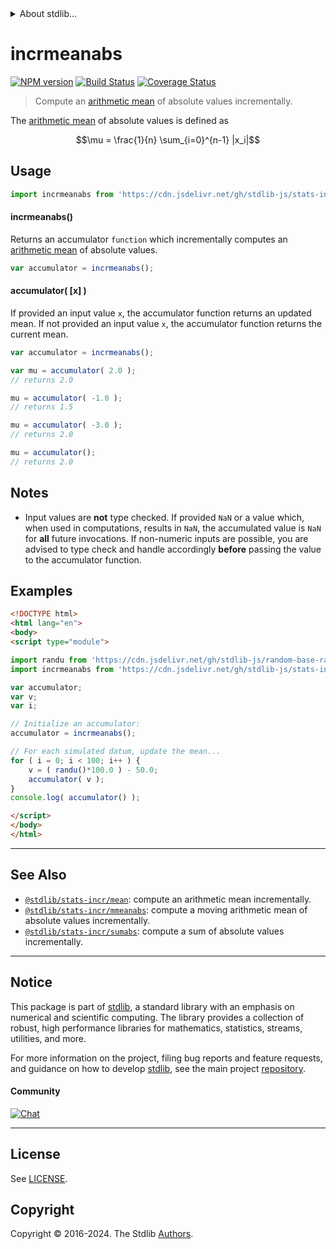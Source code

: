 <!--

@license Apache-2.0

Copyright (c) 2018 The Stdlib Authors.

Licensed under the Apache License, Version 2.0 (the "License");
you may not use this file except in compliance with the License.
You may obtain a copy of the License at

   http://www.apache.org/licenses/LICENSE-2.0

Unless required by applicable law or agreed to in writing, software
distributed under the License is distributed on an "AS IS" BASIS,
WITHOUT WARRANTIES OR CONDITIONS OF ANY KIND, either express or implied.
See the License for the specific language governing permissions and
limitations under the License.

-->


<details>
  <summary>
    About stdlib...
  </summary>
  <p>We believe in a future in which the web is a preferred environment for numerical computation. To help realize this future, we've built stdlib. stdlib is a standard library, with an emphasis on numerical and scientific computation, written in JavaScript (and C) for execution in browsers and in Node.js.</p>
  <p>The library is fully decomposable, being architected in such a way that you can swap out and mix and match APIs and functionality to cater to your exact preferences and use cases.</p>
  <p>When you use stdlib, you can be absolutely certain that you are using the most thorough, rigorous, well-written, studied, documented, tested, measured, and high-quality code out there.</p>
  <p>To join us in bringing numerical computing to the web, get started by checking us out on <a href="https://github.com/stdlib-js/stdlib">GitHub</a>, and please consider <a href="https://opencollective.com/stdlib">financially supporting stdlib</a>. We greatly appreciate your continued support!</p>
</details>

# incrmeanabs

[![NPM version][npm-image]][npm-url] [![Build Status][test-image]][test-url] [![Coverage Status][coverage-image]][coverage-url] <!-- [![dependencies][dependencies-image]][dependencies-url] -->

> Compute an [arithmetic mean][arithmetic-mean] of absolute values incrementally.

<section class="intro">

The [arithmetic mean][arithmetic-mean] of absolute values is defined as

<!-- <equation class="equation" label="eq:arithmetic_mean_absolute_values" align="center" raw="\mu = \frac{1}{n} \sum_{i=0}^{n-1} |x_i|" alt="Equation for the arithmetic mean of absolute values."> -->

```math
\mu = \frac{1}{n} \sum_{i=0}^{n-1} |x_i|
```

<!-- <div class="equation" align="center" data-raw-text="\mu = \frac{1}{n} \sum_{i=0}^{n-1} |x_i|" data-equation="eq:arithmetic_mean_absolute_values">
    <img src="https://cdn.jsdelivr.net/gh/stdlib-js/stdlib@49d8cabda84033d55d7b8069f19ee3dd8b8d1496/lib/node_modules/@stdlib/stats/incr/meanabs/docs/img/equation_arithmetic_mean_absolute_values.svg" alt="Equation for the arithmetic mean of absolute values.">
    <br>
</div> -->

<!-- </equation> -->

</section>

<!-- /.intro -->



<section class="usage">

## Usage

```javascript
import incrmeanabs from 'https://cdn.jsdelivr.net/gh/stdlib-js/stats-incr-meanabs@v0.2.1-esm/index.mjs';
```

#### incrmeanabs()

Returns an accumulator `function` which incrementally computes an [arithmetic mean][arithmetic-mean] of absolute values.

```javascript
var accumulator = incrmeanabs();
```

#### accumulator( \[x] )

If provided an input value `x`, the accumulator function returns an updated mean. If not provided an input value `x`, the accumulator function returns the current mean.

```javascript
var accumulator = incrmeanabs();

var mu = accumulator( 2.0 );
// returns 2.0

mu = accumulator( -1.0 );
// returns 1.5

mu = accumulator( -3.0 );
// returns 2.0

mu = accumulator();
// returns 2.0
```

</section>

<!-- /.usage -->

<section class="notes">

## Notes

-   Input values are **not** type checked. If provided `NaN` or a value which, when used in computations, results in `NaN`, the accumulated value is `NaN` for **all** future invocations. If non-numeric inputs are possible, you are advised to type check and handle accordingly **before** passing the value to the accumulator function.

</section>

<!-- /.notes -->

<section class="examples">

## Examples

<!-- eslint no-undef: "error" -->

```html
<!DOCTYPE html>
<html lang="en">
<body>
<script type="module">

import randu from 'https://cdn.jsdelivr.net/gh/stdlib-js/random-base-randu@esm/index.mjs';
import incrmeanabs from 'https://cdn.jsdelivr.net/gh/stdlib-js/stats-incr-meanabs@v0.2.1-esm/index.mjs';

var accumulator;
var v;
var i;

// Initialize an accumulator:
accumulator = incrmeanabs();

// For each simulated datum, update the mean...
for ( i = 0; i < 100; i++ ) {
    v = ( randu()*100.0 ) - 50.0;
    accumulator( v );
}
console.log( accumulator() );

</script>
</body>
</html>
```

</section>

<!-- /.examples -->

<!-- Section for related `stdlib` packages. Do not manually edit this section, as it is automatically populated. -->

<section class="related">

* * *

## See Also

-   <span class="package-name">[`@stdlib/stats-incr/mean`][@stdlib/stats/incr/mean]</span><span class="delimiter">: </span><span class="description">compute an arithmetic mean incrementally.</span>
-   <span class="package-name">[`@stdlib/stats-incr/mmeanabs`][@stdlib/stats/incr/mmeanabs]</span><span class="delimiter">: </span><span class="description">compute a moving arithmetic mean of absolute values incrementally.</span>
-   <span class="package-name">[`@stdlib/stats-incr/sumabs`][@stdlib/stats/incr/sumabs]</span><span class="delimiter">: </span><span class="description">compute a sum of absolute values incrementally.</span>

</section>

<!-- /.related -->

<!-- Section for all links. Make sure to keep an empty line after the `section` element and another before the `/section` close. -->


<section class="main-repo" >

* * *

## Notice

This package is part of [stdlib][stdlib], a standard library with an emphasis on numerical and scientific computing. The library provides a collection of robust, high performance libraries for mathematics, statistics, streams, utilities, and more.

For more information on the project, filing bug reports and feature requests, and guidance on how to develop [stdlib][stdlib], see the main project [repository][stdlib].

#### Community

[![Chat][chat-image]][chat-url]

---

## License

See [LICENSE][stdlib-license].


## Copyright

Copyright &copy; 2016-2024. The Stdlib [Authors][stdlib-authors].

</section>

<!-- /.stdlib -->

<!-- Section for all links. Make sure to keep an empty line after the `section` element and another before the `/section` close. -->

<section class="links">

[npm-image]: http://img.shields.io/npm/v/@stdlib/stats-incr-meanabs.svg
[npm-url]: https://npmjs.org/package/@stdlib/stats-incr-meanabs

[test-image]: https://github.com/stdlib-js/stats-incr-meanabs/actions/workflows/test.yml/badge.svg?branch=v0.2.1
[test-url]: https://github.com/stdlib-js/stats-incr-meanabs/actions/workflows/test.yml?query=branch:v0.2.1

[coverage-image]: https://img.shields.io/codecov/c/github/stdlib-js/stats-incr-meanabs/main.svg
[coverage-url]: https://codecov.io/github/stdlib-js/stats-incr-meanabs?branch=main

<!--

[dependencies-image]: https://img.shields.io/david/stdlib-js/stats-incr-meanabs.svg
[dependencies-url]: https://david-dm.org/stdlib-js/stats-incr-meanabs/main

-->

[chat-image]: https://img.shields.io/gitter/room/stdlib-js/stdlib.svg
[chat-url]: https://app.gitter.im/#/room/#stdlib-js_stdlib:gitter.im

[stdlib]: https://github.com/stdlib-js/stdlib

[stdlib-authors]: https://github.com/stdlib-js/stdlib/graphs/contributors

[umd]: https://github.com/umdjs/umd
[es-module]: https://developer.mozilla.org/en-US/docs/Web/JavaScript/Guide/Modules

[deno-url]: https://github.com/stdlib-js/stats-incr-meanabs/tree/deno
[deno-readme]: https://github.com/stdlib-js/stats-incr-meanabs/blob/deno/README.md
[umd-url]: https://github.com/stdlib-js/stats-incr-meanabs/tree/umd
[umd-readme]: https://github.com/stdlib-js/stats-incr-meanabs/blob/umd/README.md
[esm-url]: https://github.com/stdlib-js/stats-incr-meanabs/tree/esm
[esm-readme]: https://github.com/stdlib-js/stats-incr-meanabs/blob/esm/README.md
[branches-url]: https://github.com/stdlib-js/stats-incr-meanabs/blob/main/branches.md

[stdlib-license]: https://raw.githubusercontent.com/stdlib-js/stats-incr-meanabs/main/LICENSE

[arithmetic-mean]: https://en.wikipedia.org/wiki/Arithmetic_mean

<!-- <related-links> -->

[@stdlib/stats/incr/mean]: https://github.com/stdlib-js/stats-incr-mean/tree/esm

[@stdlib/stats/incr/mmeanabs]: https://github.com/stdlib-js/stats-incr-mmeanabs/tree/esm

[@stdlib/stats/incr/sumabs]: https://github.com/stdlib-js/stats-incr-sumabs/tree/esm

<!-- </related-links> -->

</section>

<!-- /.links -->

